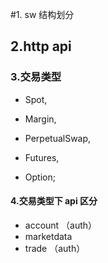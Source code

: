 
#1. sw 结构划分

## 2.http api

### 3.交易类型

+ Spot,

+ Margin,

+ PerpetualSwap,

+ Futures,

+ Option;

#### 4.交易类型下 api 区分
+ account （auth）
+ marketdata
+ trade （auth）
